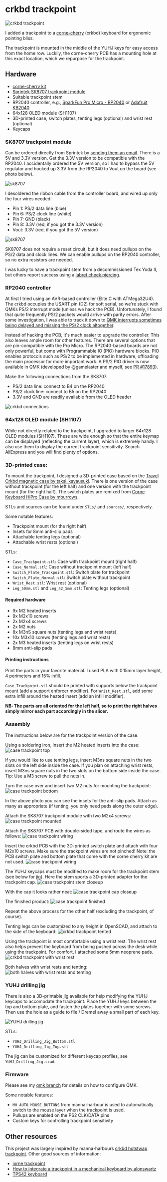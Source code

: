 # crkbd trackpoint

![crkbd trackpoint](images/cover.jpg)

I added a trackpoint to a [corne-cherry](https://github.com/foostan/crkbd) (crkbd) keyboard for ergonomic pointing bliss.

The trackpoint is mounted in the middle of the YUHJ keys for easy access from the home row.
Luckily, the corne-cherry PCB has a mounting hole at this exact location, which we repurpose for the trackpoint.

## Hardware
- [corne-cherry kit](https://github.com/foostan/crkbd)
- [Sprintek SK8707 trackpoint module](https://www.sprintek.com/en/products/pointing_stick/SK8707-06.aspx)
- Suitable trackpoint stem
- RP2040 controller, e.g., [SparkFun Pro Micro - RP2040](https://www.sparkfun.com/products/18288) or [Adafruit KB2040](https://www.adafruit.com/product/5302)
- 64x128 OLED module (SH1107)
- 3D-printed case, switch plates, tenting legs (optional) and wrist rest (optional)
- Keycaps

### SK8707 trackpoint module
Can be ordered directly from Sprintek by [sending them an email](https://www.sprintek.com/en/order/Order.aspx).
There is a 5V and 3.3V version.
Get the 3.3V version to be compatible with the RP2040.
I accidentally ordered the 5V version, so I had to bypass the 5V regulator and hooked up 3.3V from the RP2040 to Vout on the board (see photo below).

![sk8707](images/SK8707.png)

I desoldered the ribbon cable from the controller board, and wired up only the four wires needed:
- Pin 1: PS/2 data line (blue)
- Pin 6: PS/2 clock line (white)
- Pin 7: GND (black)
- Pin 8: 3.3V (red, if you got the 3.3V version)
- Vout: 3.3V (red, if you got the 5V version)

![sk8707](images/SK8707-wiring.jpg)

SK8707 does not require a reset circuit, but it does need pullups on the PS/2 data and clock lines. We can enable pullups on the RP2040 controller, so no extra resistors are needed.

I was lucky to have a trackpoint stem from a decommissioned Tex Yoda II, but others report success using a [labret cheek piercing](https://github.com/alonswartz/trackpoint#q-what-should-i-use-for-the-trackpoint-stemstick).

### RP2040 controller
At first I tried using an AVR-based controller (Elite C with ATMega32U4).
The crkbd occupies the USART pin (D2) for soft serial, so we're stuck with QMKs PS/2 interrupt mode (unless we hack the PCB).
Unfortunately, I found that quite frequently PS/2 packets would arrive with parity errors.
After some investigation, I was able to track it down to [QMK interrupts sometimes being delayed and missing the PS/2 clock altogether](https://www.reddit.com/r/olkb/comments/xppdsz/ps2_interrupt_delays_on_avr/).

Instead of hacking the PCB, it's much easier to upgrade the controller.
This also leaves ample room for other features.
There are several options that are pin-compatible with the Pro Micro.
The RP2040-based boards are not only powerful, but come with Programmable IO (PIO) hardware blocks.
PIO enables protocols such as PS/2 to be implemented in hardware, offloading the main processor for more important work.
A PS/2 PIO driver is now available in QMK (developed by @gamelaster and myself, see [PR #17893](https://github.com/qmk/qmk_firmware/pull/17893)).

Make the following connections from the SK8707:
* PS/2 data line: connect to B4 on the RP2040
* PS/2 clock line: connect to B5 on the RP2040
* 3.3V and GND are readily available from the OLED header

![crkbd connections](images/crkbd-connections.jpg)

### 64x128 OLED module (SH1107)

While not directly related to the trackpoint, I upgraded to larger 64x128 OLED modules (SH1107).
These are wide enough so that the entire keymap can be displayed (reflecting the current layer), which is extremely handy.
I also use them to display the current trackpoint sensitivity.
Search AliExpress and you will find plenty of options.

### 3D-printed case:

To mount the trackpoint, I designed a 3D-printed case based on the [Travel Crkbd magnetic case by taksi_kavausuki](https://www.printables.com/model/117598-travel-crkbd-magnetic-case).
There is one version of the case without trackpoint (for the left half) and one version with the trackpoint mount (for the right half).
The switch plates are remixed from [Corne Keyboard HiPro Case by mburrows](https://www.thingiverse.com/thing:3652379).

STLs and sources can be found under `STLs/` and `sources/`, respectively.

Some notable features:
* Trackpoint mount (for the right half)
* Insets for 8mm anti-slip pads
* Attachable tenting legs (optional)
* Attachable wrist rests (optional)

STLs:
* `Case_Trackpoint.stl`: Case with trackpoint mount (right half)
* `Case_Normal.stl`: Case without trackpoint mount (left half)
* `Switch_Plate_Trackpoint.stl`: Switch plate for trackpoint
* `Switch_Plate_Normal.stl`: Switch plate without trackpoint
* `Wrist_Rest.stl`: Wrist rest (optional)
* `Leg_50mm.stl` and `Leg_42_5mm.stl`: Tenting legs (optional)

#### Required hardware
* 9x M2 heated inserts
* 9x M2x10 screws
* 2x M2x4 screws
* 2x M2 nuts
* 8x M3nS square nuts (tenting legs and wrist rests)
* 10x M3x10 screws (tenting legs and wrist rests)
* 2x M3 heated inserts (tenting legs on wrist rests)
* 8mm anti-slip pads

#### Printing instructions
Print the parts in your favorite material.
I used PLA with 0.15mm layer height, 4 perimeters and 15% infill.

`Case_Trackpoint.stl` should be printed with supports below the trackpoint mount (add a support enforcer modifier).
For `Wrist_Rest.stl`, add some extra infill around the heated insert (add an infill modifier).

**NB: The parts are all oriented for the left half, so to print the right halves simply mirror each part accordingly in the slicer.**

### Assembly

The instructions below are for the trackpoint version of the case.

Using a soldering iron, insert the M2 heated inserts into the case:
![case trackpoint top](images/case-trackpoint-top.jpg)

If you would like to use tenting legs, insert M3ns square nuts in the two slots on the left side inside the case.
If you plan on attaching wrist rests, insert M3ns square nuts in the two slots on the bottom side inside the case.
Tip: Use a M3 screw to pull the nuts in.

Turn the case over and insert two M2 nuts for mounting the trackpoint:
![case trackpoint bottom](images/case-trackpoint-bottom.jpg)

In the above photo you can see the insets for the anti-slip pads.
Attach as many as appropriate (if tenting, you only need pads along the outer edge).

Attach the SK8707 trackpoint module with two M2x4 screws:
![case trackpoint mounted](images/case-trackpoint-mounted.jpg)

Attach the SK8707 PCB with double-sided tape, and route the wires as follows:
![case trackpoint wiring](images/case-trackpoint-wiring.jpg)

Insert the crkbd PCB with the 3D-printed switch plate and attach with four M2x10 screws.
Make sure the trackpoint wires are not pinched!
Note: the PCB switch plate and bottom plate that come with the corne cherry kit are not used.
![case trackpoint wiring](images/case-trackpoint-crkbd-top-plate.jpg)

The YUHJ keycaps must be modified to make room for the trackpoint stem (see below for jig).
Here the stem sports a 3D-printed adapter for the trackpoint cap.
![case trackpoint stem closeup](images/case-trackpoint-stem-closeup.jpg)

With the cap it looks rather neat:
![case trackpoint cap closeup](images/case-trackpoint-cap-closeup.jpg)

The finished product:
![case trackpoint finished](images/case-trackpoint-finished.jpg)

Repeat the above process for the other half (excluding the trackpoint, of course).

Tenting legs can be customized to any height in OpenSCAD, and attach to the side of the keyboard:
![crkbd trackpoint tented](images/right-half-tented.jpg)

Using the trackpoint is most comfortable using a wrist rest.
The wrist rest also helps prevent the keyboard from being pushed across the desk while using the trackpoint.
For comfort, I attached some 5mm neoprene pads.
![crkbd trackpoint with wrist rest](images/right-half-wrist-rest.jpg)

Both halves with wrist rests and tenting:
![both halves with wrist rests and tenting](images/both-wrist-rests.jpg)

### YUHJ drilling jig

There is also a 3D-printable jig available for help modifying the YUHJ keycaps to accomodate the trackpoint.
Place the YUHJ keys between the top and bottom plate, and fasten the plates together with some screws.
Then use the hole as a guide to file / Dremel away a small part of each key.

![YUHJ drilling jig](images/YUHJ_Drilling_Jig.png)

STLs:
* `YUHJ_Drilling_Jig_Bottom.stl`
* `YUHJ_Drilling_Jig_Top.stl`

The jig can be customized for different keycap profiles, see `YUHJ_Drilling_Jig.scad`.


### Firmware
Please see my [qmk branch](https://github.com/joh/qmk_firmware/tree/joh-rp2040-trackpoint-pio-v4/keyboards/crkbd/keymaps/joh) for details on how to configure QMK.

Some notable features:
* `MH_AUTO_MOUSE_BUTTONS` from manna-harbour is used to automatically switch to the mouse layer when the trackpoint is used.
* Pullups are enabled on the PS2 CLK/DATA pins
* Custom keys for controlling trackpoint sensitivity

## Other resources
This project was largely inspired by manna-harbours [crkbd hotstwap trackpoint](https://github.com/manna-harbour/crkbd).
Other good sources of information:
* [jorne trackpoint](https://github.com/joric/jorne/wiki/Trackpoint)
* [How to integrate a trackpoint in a mechanical keyboard by alonswartz](https://github.com/alonswartz/trackpoint)
* [TPS42 keyboard](https://kbd.news/TPS42-1711.html)
